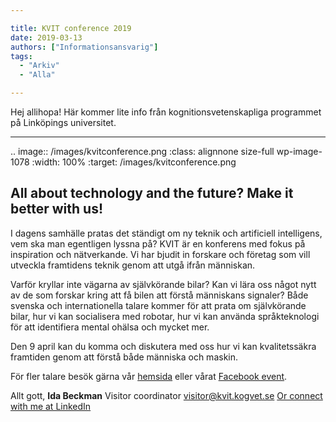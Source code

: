 ```yaml
---

title: KVIT conference 2019
date: 2019-03-13
authors: ["Informationsansvarig"]
tags:
  - "Arkiv"
  - "Alla"

---
```


Hej allihopa!
Här kommer lite info från kognitionsvetenskapliga programmet på Linköpings universitet.

-------------------------------

.. image:: /images/kvitconference.png
   :class: alignnone size-full wp-image-1078
   :width: 100%
   :target: /images/kvitconference.png

All about technology and the future? Make it better with us!
--------------------------------------------------------------

I dagens samhälle pratas det ständigt om ny teknik och artificiell intelligens, vem ska
man egentligen lyssna på? KVIT är en konferens med fokus på inspiration och
nätverkande. Vi har bjudit in forskare och företag som vill utveckla framtidens teknik
genom att utgå ifrån människan.

Varför kryllar inte vägarna av självkörande bilar? Kan vi lära oss något nytt av de som
forskar kring att få bilen att förstå människans signaler? Både svenska och
internationella talare kommer för att prata om självkörande bilar, hur vi kan
socialisera med robotar, hur vi kan använda språkteknologi för att identifiera mental
ohälsa och mycket mer.


Den 9 april kan du komma och diskutera med oss hur vi kan kvalitetssäkra framtiden
genom att förstå både människa och maskin.

För fler talare besök gärna vår [hemsida](http://www.kvit.kogvet.se/) eller vårat
[Facebook event](https://www.facebook.com/events/338122230125109/).

 Allt gott,
 **Ida Beckman**
 Visitor coordinator
 visitor@kvit.kogvet.se
 [Or connect with me at LinkedIn](https://www.linkedin.com/in/ida-beckman-168067b5/)